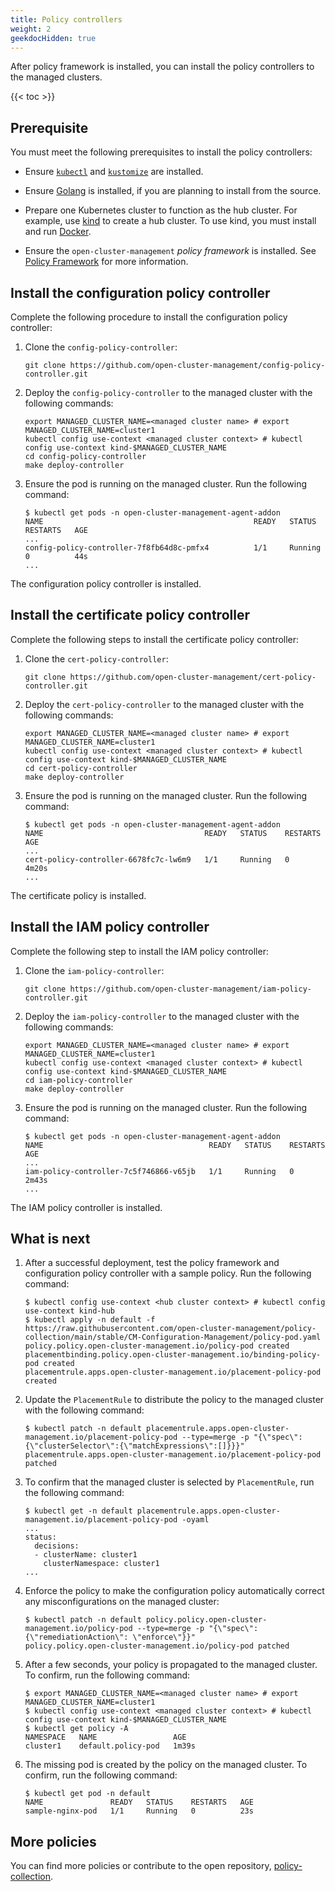 ```yaml
---
title: Policy controllers
weight: 2
geekdocHidden: true
---
```


After policy framework is installed, you can install the policy controllers to the managed clusters.

<!-- spellchecker-disable -->

{{< toc >}}

<!-- spellchecker-enable -->

## Prerequisite

You must meet the following prerequisites to install the policy controllers:

* Ensure [`kubectl`](https://kubernetes.io/docs/tasks/tools/install-kubectl) and [`kustomize`](https://kubernetes-sigs.github.io/kustomize/installation) are installed.

* Ensure [Golang](https://golang.org/doc/install) is installed, if you are planning to install from the source.

* Prepare one Kubernetes cluster to function as the hub cluster. For example, use [kind](https://kind.sigs.k8s.io/docs/user/quick-start) to create a hub cluster. To use kind, you must install and run [Docker](https://docs.docker.com/get-started).

* Ensure the `open-cluster-management` _policy framework_ is installed. See [Policy Framework](../policy-framework) for more information.

## Install the configuration policy controller

Complete the following procedure to install the configuration policy controller:

1. Clone the `config-policy-controller`:

   ```Shell
   git clone https://github.com/open-cluster-management/config-policy-controller.git
   ```

2. Deploy the `config-policy-controller` to the managed cluster with the following commands: 

   ```Shell
   export MANAGED_CLUSTER_NAME=<managed cluster name> # export MANAGED_CLUSTER_NAME=cluster1
   kubectl config use-context <managed cluster context> # kubectl config use-context kind-$MANAGED_CLUSTER_NAME
   cd config-policy-controller
   make deploy-controller
   ```

3. Ensure the pod is running on the managed cluster. Run the following command:

   ```Shell
   $ kubectl get pods -n open-cluster-management-agent-addon
   NAME                                               READY   STATUS    RESTARTS   AGE
   ...
   config-policy-controller-7f8fb64d8c-pmfx4          1/1     Running   0          44s
   ...
   ```

The configuration policy controller is installed.

## Install the certificate policy controller

Complete the following steps to install the certificate policy controller:

1. Clone the `cert-policy-controller`:

   ```Shell
   git clone https://github.com/open-cluster-management/cert-policy-controller.git
   ```

2. Deploy the `cert-policy-controller` to the managed cluster with the following commands: 

   ```Shell
   export MANAGED_CLUSTER_NAME=<managed cluster name> # export MANAGED_CLUSTER_NAME=cluster1
   kubectl config use-context <managed cluster context> # kubectl config use-context kind-$MANAGED_CLUSTER_NAME
   cd cert-policy-controller
   make deploy-controller
   ```

3. Ensure the pod is running on the managed cluster. Run the following command:

   ```Shell
   $ kubectl get pods -n open-cluster-management-agent-addon
   NAME                                    READY   STATUS    RESTARTS   AGE
   ...
   cert-policy-controller-6678fc7c-lw6m9   1/1     Running   0          4m20s
   ...
   ```

The certificate policy is installed.

## Install the IAM policy controller

Complete the following step to install the IAM policy controller:

1. Clone the `iam-policy-controller`:

   ```Shell
   git clone https://github.com/open-cluster-management/iam-policy-controller.git
   ```

2. Deploy the `iam-policy-controller` to the managed cluster with the following commands: 

   ```Shell
   export MANAGED_CLUSTER_NAME=<managed cluster name> # export MANAGED_CLUSTER_NAME=cluster1
   kubectl config use-context <managed cluster context> # kubectl config use-context kind-$MANAGED_CLUSTER_NAME
   cd iam-policy-controller
   make deploy-controller
   ```

3. Ensure the pod is running on the managed cluster. Run the following command:

   ```Shell
   $ kubectl get pods -n open-cluster-management-agent-addon
   NAME                                     READY   STATUS    RESTARTS   AGE
   ...
   iam-policy-controller-7c5f746866-v65jb   1/1     Running   0          2m43s
   ...
   ```

The IAM policy controller is installed.

## What is next

1. After a successful deployment, test the policy framework and configuration policy controller with a sample policy. Run the following command:

   ```Shell
   $ kubectl config use-context <hub cluster context> # kubectl config use-context kind-hub
   $ kubectl apply -n default -f https://raw.githubusercontent.com/open-cluster-management/policy-collection/main/stable/CM-Configuration-Management/policy-pod.yaml
   policy.policy.open-cluster-management.io/policy-pod created
   placementbinding.policy.open-cluster-management.io/binding-policy-pod created
   placementrule.apps.open-cluster-management.io/placement-policy-pod created
   ```

2. Update the `PlacementRule` to distribute the policy to the managed cluster with the following command:

   ```Shell
   $ kubectl patch -n default placementrule.apps.open-cluster-management.io/placement-policy-pod --type=merge -p "{\"spec\":{\"clusterSelector\":{\"matchExpressions\":[]}}}"
   placementrule.apps.open-cluster-management.io/placement-policy-pod patched
   ```

3. To confirm that the managed cluster is selected by `PlacementRule`, run the following command:

   ```Shell
   $ kubectl get -n default placementrule.apps.open-cluster-management.io/placement-policy-pod -oyaml
   ...
   status:
     decisions:
     - clusterName: cluster1
       clusterNamespace: cluster1
   ...
   ```

4. Enforce the policy to make the configuration policy automatically correct any misconfigurations on the managed cluster:

   ```Shell
   $ kubectl patch -n default policy.policy.open-cluster-management.io/policy-pod --type=merge -p "{\"spec\":{\"remediationAction\": \"enforce\"}}"
   policy.policy.open-cluster-management.io/policy-pod patched
   ```

5. After a few seconds, your policy is propagated to the managed cluster. To confirm, run the following command:

   ```Shell
   $ export MANAGED_CLUSTER_NAME=<managed cluster name> # export MANAGED_CLUSTER_NAME=cluster1
   $ kubectl config use-context <managed cluster context> # kubectl config use-context kind-$MANAGED_CLUSTER_NAME
   $ kubectl get policy -A
   NAMESPACE   NAME                 AGE
   cluster1    default.policy-pod   1m39s
   ```

6. The missing pod is created by the policy on the managed cluster. To confirm, run the following command:

   ```Shell
   $ kubectl get pod -n default
   NAME               READY   STATUS    RESTARTS   AGE
   sample-nginx-pod   1/1     Running   0          23s
   ```

## More policies

You can find more policies or contribute to the open repository, [policy-collection](https://github.com/open-cluster-management/policy-collection).
